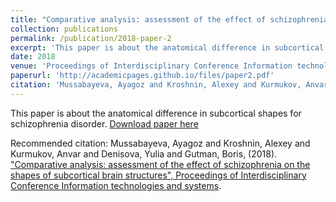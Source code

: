 ```yaml
---
title: "Comparative analysis: assessment of the effect of schizophrenia on the shapes of subcortical brain structures"
collection: publications
permalink: /publication/2018-paper-2
excerpt: 'This paper is about the anatomical difference in subcortical shapes for schizophrenia disorder.'
date: 2018
venue: 'Proceedings of Interdisciplinary Conference Information technologies and systems'
paperurl: 'http://academicpages.github.io/files/paper2.pdf'
citation: 'Mussabayeva, Ayagoz and Kroshnin, Alexey and Kurmukov, Anvar and Denisova, Yulia and Gutman, Boris.'
---
```

This paper is about the anatomical difference in subcortical shapes for schizophrenia disorder.
[Download paper here](http://academicpages.github.io/files/paper2.pdf)

Recommended citation: Mussabayeva, Ayagoz and Kroshnin, Alexey and Kurmukov, Anvar and Denisova, Yulia and Gutman, Boris,
 (2018). ["Comparative analysis: assessment of the effect of schizophrenia on the shapes of subcortical brain structures", 
 Proceedings of Interdisciplinary Conference Information technologies and systems](http://itas2018.iitp.ru/media/papers/1570496250.pdf).
